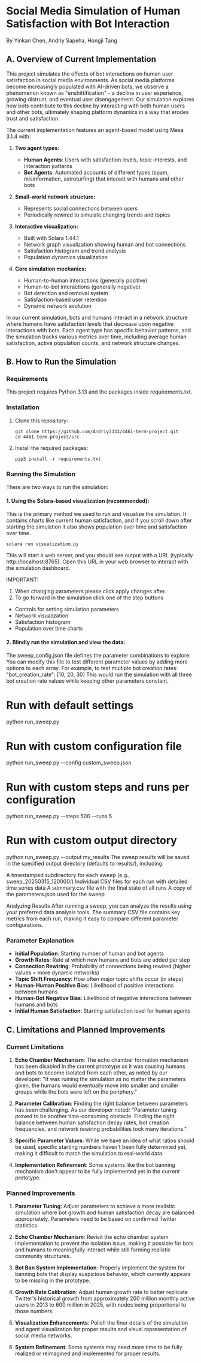 # Social Media Simulation of Human Satisfaction with Bot Interaction

By Yinkan Chen, Andriy Sapeha, Hongji Tang

## A. Overview of Current Implementation

This project simulates the effects of bot interactions on human user satisfaction in social media environments. As social media platforms become increasingly populated with AI-driven bots, we observe a phenomenon known as "enshittification" - a decline in user experience, growing distrust, and eventual user disengagement. Our simulation explores how bots contribute to this decline by interacting with both human users and other bots, ultimately shaping platform dynamics in a way that erodes trust and satisfaction.

The current implementation features an agent-based model using Mesa 3.1.4 with:

1. **Two agent types:**

   - **Human Agents**: Users with satisfaction levels, topic interests, and interaction patterns
   - **Bot Agents**: Automated accounts of different types (spam, misinformation, astroturfing) that interact with humans and other bots

2. **Small-world network structure:**

   - Represents social connections between users
   - Periodically rewired to simulate changing trends and topics

3. **Interactive visualization:**

   - Built with Solara 1.44.1
   - Network graph visualization showing human and bot connections
   - Satisfaction histogram and trend analysis
   - Population dynamics visualization

4. **Core simulation mechanics:**
   - Human-to-human interactions (generally positive)
   - Human-to-bot interactions (generally negative)
   - Bot detection and removal system
   - Satisfaction-based user retention
   - Dynamic network evolution

In our current simulation, bots and humans interact in a network structure where humans have satisfaction levels that decrease upon negative interactions with bots. Each agent type has specific behavior patterns, and the simulation tracks various metrics over time, including average human satisfaction, active population counts, and network structure changes.

## B. How to Run the Simulation

### Requirements

This project requires Python 3.13 and the packages inside requirements.txt.

### Installation

1. Clone this repository:

   ```
   git clone https://github.com/Andriy3333/4461-term-project.git
   cd 4461-term-project/src
   ```

2. Install the required packages:
   ```
   pip3 install -r requirements.txt
   ```

### Running the Simulation

There are two ways to run the simulation:

#### 1. Using the Solara-based visualization (recommended):

This is the primary method we used to run and visualize the simulation. It contains charts like current human satisfaction, and if you scroll down after starting the simulation it also shows population over time and satisfaction over time.

```
solara run visualization.py
```

This will start a web server, and you should see output with a URL (typically http://localhost:8765). Open this URL in your web browser to interact with the simulation dashboard.

IMPORTANT:

1. When changing parameters please click apply changes after.
2. To go forward in the simulation click one of the step buttons

- Controls for setting simulation parameters
- Network visualization
- Satisfaction histogram
- Population over time charts

#### 2. Blindly run the simulation and view the data:

The sweep_config.json file defines the parameter combinations to explore:
You can modify this file to test different parameter values by adding more options to each array. For example, to test multiple bot creation rates:
"bot_creation_rate": [10, 20, 30]
This would run the simulation with all three bot creation rate values while keeping other parameters constant.

# Run with default settings

python run_sweep.py

# Run with custom configuration file

python run_sweep.py --config custom_sweep.json

# Run with custom steps and runs per configuration

python run_sweep.py --steps 500 --runs 5

# Run with custom output directory

python run_sweep.py --output my_results
The sweep results will be saved in the specified output directory (defaults to results/), including:

A timestamped subdirectory for each sweep (e.g., sweep_20250315_120000/)
Individual CSV files for each run with detailed time series data
A summary.csv file with the final state of all runs
A copy of the parameters.json used for the sweep

Analyzing Results
After running a sweep, you can analyze the results using your preferred data analysis tools. The summary CSV file contains key metrics from each run, making it easy to compare different parameter configurations.

### Parameter Explanation

- **Initial Population**: Starting number of human and bot agents
- **Growth Rates**: Rate at which new humans and bots are added per step
- **Connection Rewiring**: Probability of connections being rewired (higher values = more dynamic networks)
- **Topic Shift Frequency**: How often major topic shifts occur (in steps)
- **Human-Human Positive Bias**: Likelihood of positive interactions between humans
- **Human-Bot Negative Bias**: Likelihood of negative interactions between humans and bots
- **Initial Human Satisfaction**: Starting satisfaction level for human agents

## C. Limitations and Planned Improvements

### Current Limitations

1. **Echo Chamber Mechanism**: The echo chamber formation mechanism has been disabled in the current prototype as it was causing humans and bots to become isolated from each other, as noted by our developer: "It was ruining the simulation as no matter the parameters given, the humans would eventually move into smaller and smaller groups while the bots were left on the periphery."

2. **Parameter Calibration**: Finding the right balance between parameters has been challenging. As our developer noted: "Parameter tuning proved to be another time-consuming obstacle. Finding the right balance between human satisfaction decay rates, bot creation frequencies, and network rewiring probabilities took many iterations."

3. **Specific Parameter Values**: While we have an idea of what ratios should be used, specific starting numbers haven't been fully determined yet, making it difficult to match the simulation to real-world data.

4. **Implementation Refinement**: Some systems like the bot banning mechanism don't appear to be fully implemented yet in the current prototype.

### Planned Improvements

1. **Parameter Tuning**: Adjust parameters to achieve a more realistic simulation where bot growth and human satisfaction decay are balanced appropriately. Parameters need to be based on confirmed Twitter statistics.

2. **Echo Chamber Mechanism**: Revisit the echo chamber system implementation to prevent the isolation issue, making it possible for bots and humans to meaningfully interact while still forming realistic community structures.

3. **Bot Ban System Implementation**: Properly implement the system for banning bots that display suspicious behavior, which currently appears to be missing in the prototype.

4. **Growth Rate Calibration**: Adjust human growth rate to better replicate Twitter's historical growth from approximately 200 million monthly active users in 2013 to 600 million in 2025, with nodes being proportional to those numbers.

5. **Visualization Enhancements**: Polish the finer details of the simulation and agent visualization for proper results and visual representation of social media networks.

6. **System Refinement**: Some systems may need more time to be fully realized or reimagined and implemented for proper results.

